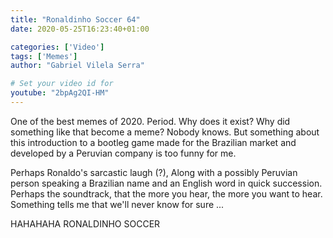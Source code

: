 ```yaml
---
title: "Ronaldinho Soccer 64"
date: 2020-05-25T16:23:40+01:00

categories: ['Video']
tags: ['Memes']
author: "Gabriel Vilela Serra"

# Set your video id for
youtube: "2bpAg2QI-HM"
---
```

One of the best memes of 2020. Period.
Why does it exist? Why did something like that become a meme? Nobody knows. But something about this introduction to a bootleg game made for the Brazilian market and developed by a Peruvian company is too funny for me.

Perhaps Ronaldo's sarcastic laugh (?), Along with a possibly Peruvian person speaking a Brazilian name and an English word in quick succession.
Perhaps the soundtrack, that the more you hear, the more you want to hear. Something tells me that we'll never know for sure ...

<!--more-->

HAHAHAHA RONALDINHO SOCCER

